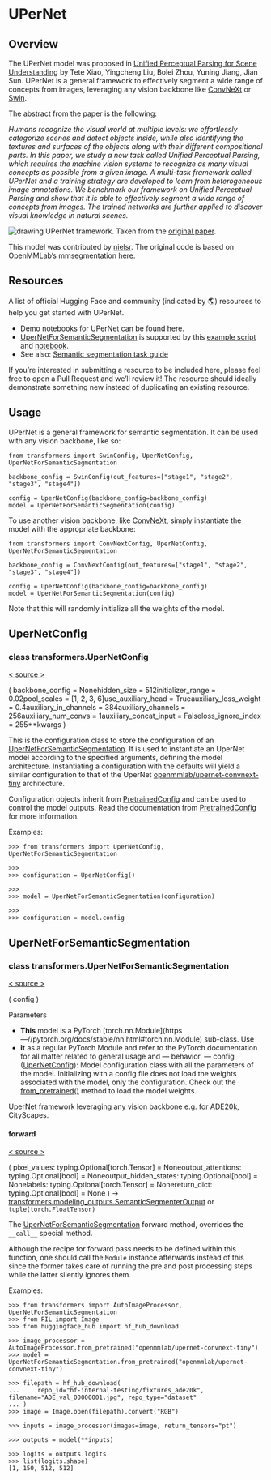 # UPerNet

## Overview

The UPerNet model was proposed in [Unified Perceptual Parsing for Scene Understanding](https://arxiv.org/abs/1807.10221) by Tete Xiao, Yingcheng Liu, Bolei Zhou, Yuning Jiang, Jian Sun. UPerNet is a general framework to effectively segment a wide range of concepts from images, leveraging any vision backbone like [ConvNeXt](convnext) or [Swin](swin).

The abstract from the paper is the following:

_Humans recognize the visual world at multiple levels: we effortlessly categorize scenes and detect objects inside, while also identifying the textures and surfaces of the objects along with their different compositional parts. In this paper, we study a new task called Unified Perceptual Parsing, which requires the machine vision systems to recognize as many visual concepts as possible from a given image. A multi-task framework called UPerNet and a training strategy are developed to learn from heterogeneous image annotations. We benchmark our framework on Unified Perceptual Parsing and show that it is able to effectively segment a wide range of concepts from images. The trained networks are further applied to discover visual knowledge in natural scenes._

![drawing](https://huggingface.co/datasets/huggingface/documentation-images/resolve/main/transformers/model_doc/upernet_architecture.jpg) UPerNet framework. Taken from the [original paper](https://arxiv.org/abs/1807.10221).

This model was contributed by [nielsr](https://huggingface.co/nielsr). The original code is based on OpenMMLab’s mmsegmentation [here](https://github.com/open-mmlab/mmsegmentation/blob/master/mmseg/models/decode_heads/uper_head.py).

## Resources

A list of official Hugging Face and community (indicated by 🌎) resources to help you get started with UPerNet.

-   Demo notebooks for UPerNet can be found [here](https://github.com/NielsRogge/Transformers-Tutorials/tree/master/UPerNet).
-   [UperNetForSemanticSegmentation](/docs/transformers/v4.34.0/en/model_doc/upernet#transformers.UperNetForSemanticSegmentation) is supported by this [example script](https://github.com/huggingface/transformers/tree/main/examples/pytorch/semantic-segmentation) and [notebook](https://colab.research.google.com/github/huggingface/notebooks/blob/main/examples/semantic_segmentation.ipynb).
-   See also: [Semantic segmentation task guide](../tasks/semantic_segmentation)

If you’re interested in submitting a resource to be included here, please feel free to open a Pull Request and we’ll review it! The resource should ideally demonstrate something new instead of duplicating an existing resource.

## Usage

UPerNet is a general framework for semantic segmentation. It can be used with any vision backbone, like so:

```
from transformers import SwinConfig, UperNetConfig, UperNetForSemanticSegmentation

backbone_config = SwinConfig(out_features=["stage1", "stage2", "stage3", "stage4"])

config = UperNetConfig(backbone_config=backbone_config)
model = UperNetForSemanticSegmentation(config)
```

To use another vision backbone, like [ConvNeXt](convnext), simply instantiate the model with the appropriate backbone:

```
from transformers import ConvNextConfig, UperNetConfig, UperNetForSemanticSegmentation

backbone_config = ConvNextConfig(out_features=["stage1", "stage2", "stage3", "stage4"])

config = UperNetConfig(backbone_config=backbone_config)
model = UperNetForSemanticSegmentation(config)
```

Note that this will randomly initialize all the weights of the model.

## UperNetConfig

### class transformers.UperNetConfig

[< source \>](https://github.com/huggingface/transformers/blob/v4.34.0/src/transformers/models/upernet/configuration_upernet.py#L26)

( backbone\_config = Nonehidden\_size = 512initializer\_range = 0.02pool\_scales = \[1, 2, 3, 6\]use\_auxiliary\_head = Trueauxiliary\_loss\_weight = 0.4auxiliary\_in\_channels = 384auxiliary\_channels = 256auxiliary\_num\_convs = 1auxiliary\_concat\_input = Falseloss\_ignore\_index = 255\*\*kwargs )

This is the configuration class to store the configuration of an [UperNetForSemanticSegmentation](/docs/transformers/v4.34.0/en/model_doc/upernet#transformers.UperNetForSemanticSegmentation). It is used to instantiate an UperNet model according to the specified arguments, defining the model architecture. Instantiating a configuration with the defaults will yield a similar configuration to that of the UperNet [openmmlab/upernet-convnext-tiny](https://huggingface.co/openmmlab/upernet-convnext-tiny) architecture.

Configuration objects inherit from [PretrainedConfig](/docs/transformers/v4.34.0/en/main_classes/configuration#transformers.PretrainedConfig) and can be used to control the model outputs. Read the documentation from [PretrainedConfig](/docs/transformers/v4.34.0/en/main_classes/configuration#transformers.PretrainedConfig) for more information.

Examples:

```
>>> from transformers import UperNetConfig, UperNetForSemanticSegmentation

>>> 
>>> configuration = UperNetConfig()

>>> 
>>> model = UperNetForSemanticSegmentation(configuration)

>>> 
>>> configuration = model.config
```

## UperNetForSemanticSegmentation

### class transformers.UperNetForSemanticSegmentation

[< source \>](https://github.com/huggingface/transformers/blob/v4.34.0/src/transformers/models/upernet/modeling_upernet.py#L353)

( config )

Parameters

-   **This** model is a PyTorch \[torch.nn.Module\](https —//pytorch.org/docs/stable/nn.html#torch.nn.Module) sub-class. Use
-   **it** as a regular PyTorch Module and refer to the PyTorch documentation for all matter related to general usage and — behavior. — config ([UperNetConfig](/docs/transformers/v4.34.0/en/model_doc/upernet#transformers.UperNetConfig)): Model configuration class with all the parameters of the model. Initializing with a config file does not load the weights associated with the model, only the configuration. Check out the [from\_pretrained()](/docs/transformers/v4.34.0/en/main_classes/model#transformers.PreTrainedModel.from_pretrained) method to load the model weights.

UperNet framework leveraging any vision backbone e.g. for ADE20k, CityScapes.

#### forward

[< source \>](https://github.com/huggingface/transformers/blob/v4.34.0/src/transformers/models/upernet/modeling_upernet.py#L366)

( pixel\_values: typing.Optional\[torch.Tensor\] = Noneoutput\_attentions: typing.Optional\[bool\] = Noneoutput\_hidden\_states: typing.Optional\[bool\] = Nonelabels: typing.Optional\[torch.Tensor\] = Nonereturn\_dict: typing.Optional\[bool\] = None ) → [transformers.modeling\_outputs.SemanticSegmenterOutput](/docs/transformers/v4.34.0/en/main_classes/output#transformers.modeling_outputs.SemanticSegmenterOutput) or `tuple(torch.FloatTensor)`

The [UperNetForSemanticSegmentation](/docs/transformers/v4.34.0/en/model_doc/upernet#transformers.UperNetForSemanticSegmentation) forward method, overrides the `__call__` special method.

Although the recipe for forward pass needs to be defined within this function, one should call the `Module` instance afterwards instead of this since the former takes care of running the pre and post processing steps while the latter silently ignores them.

Examples:

```
>>> from transformers import AutoImageProcessor, UperNetForSemanticSegmentation
>>> from PIL import Image
>>> from huggingface_hub import hf_hub_download

>>> image_processor = AutoImageProcessor.from_pretrained("openmmlab/upernet-convnext-tiny")
>>> model = UperNetForSemanticSegmentation.from_pretrained("openmmlab/upernet-convnext-tiny")

>>> filepath = hf_hub_download(
...     repo_id="hf-internal-testing/fixtures_ade20k", filename="ADE_val_00000001.jpg", repo_type="dataset"
... )
>>> image = Image.open(filepath).convert("RGB")

>>> inputs = image_processor(images=image, return_tensors="pt")

>>> outputs = model(**inputs)

>>> logits = outputs.logits  
>>> list(logits.shape)
[1, 150, 512, 512]
```